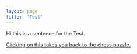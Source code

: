 ```yaml
---
layout: page
title:  "Test"
---
```


Hi this is a sentence for the Test.

[Clicking on this takes you back to the chess puzzle.](/chess.html)
